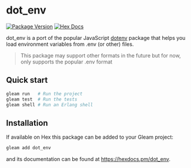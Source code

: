 # dot_env

[![Package Version](https://img.shields.io/hexpm/v/dot_env)](https://hex.pm/packages/dotenv)
[![Hex Docs](https://img.shields.io/badge/hex-docs-ffaff3)](https://hexdocs.pm/dot_env/)

dot_env is a port of the popular JavaScript [dotenv](https://github.com/motdotla/dotenv/blob/master/lib/main.js) package that helps you load environment variables from .env (or other) files.

> This package may support other formats in the future but for now, only supports the popular .env format

## Quick start

```sh
gleam run   # Run the project
gleam test  # Run the tests
gleam shell # Run an Erlang shell
```

## Installation

If available on Hex this package can be added to your Gleam project:

```sh
gleam add dot_env
```

and its documentation can be found at <https://hexdocs.pm/dot_env>.
